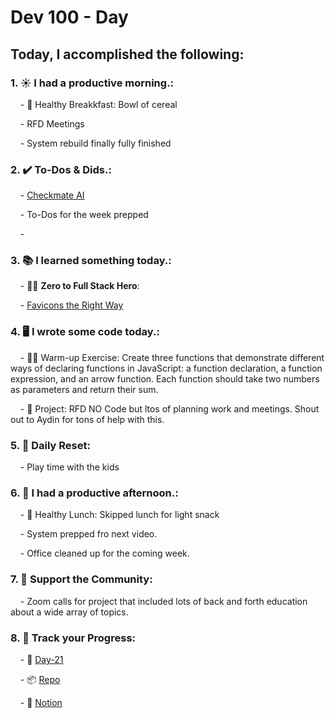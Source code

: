 # Dev 100 - Day #

## Today, I accomplished the following:

### 1. ☀️ **I had a productive morning.**:

    - 🍳 Healthy Breakkfast: Bowl of cereal

    - RFD Meetings

    - System rebuild finally fully finished


### 2. ✔️ **To-Dos & Dids.**:

    - [Checkmate AI](https://checkmate-ai.vercel.app/)

    - To-Dos for the week prepped 

    - 

### 3. 📚 **I learned something today.**:

    - 🦸‍♂️ **Zero to Full Stack Hero**: 

    - [Favicons the Right Way](https://www.youtube.com/watch?v=SAnLQABTF5A)

### 4. 🖥️ **I wrote some code today.**:

    - 🏋️‍♂️ Warm-up Exercise: Create three functions that demonstrate different ways of declaring functions in JavaScript: a function declaration, a function expression, and an arrow function. Each function should take two numbers as parameters and return their sum.

    - 🦺 Project: RFD NO Code but ltos of planning work and meetings. Shout out to Aydin for tons of help with this.

### 5. 🏃 **Daily Reset**:

    - Play time with the kids

### 6. 🌈 **I had a productive afternoon.**:

    - 🍱 Healthy Lunch: Skipped lunch for light snack

    - System prepped fro next video.

    - Office cleaned up for the coming week.

### 7. 💪 **Support the Community**:

    - Zoom calls for project that included lots of back and forth education about a wide array of topics. 

### 8. 🔗 **Track your Progress**:

    - 🏫 [Day-21](https://www.skool.com/universityofcode/dev-100-day-21)

    - 📦️ [Repo](https://github.com/Digitl-Alchemyst/dev100/blob/main/Day-21/day21.md)

    - 📄 [Notion](https://liberating-galley-48d.notion.site/Dev100-Coding-Lifestyle-Challenge-a85ec9fba3ce41f3b29d581a1a85d92b?pvs=4)
